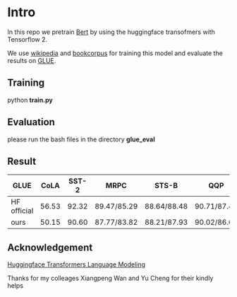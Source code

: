 # Intro
In this repo we pretrain [Bert](https://arxiv.org/abs/1810.04805) by using the huggingface transofmers with Tensorflow 2.

We use [wikipedia](https://huggingface.co/datasets/wikipedia) and [bookcorpus](https://huggingface.co/datasets/bookcorpus) for training this model and evaluate the results on [GLUE](https://gluebenchmark.com/).

## Training ##

python **train.py**

## Evaluation ##

please run the bash files in the directory **glue_eval** 

## Result  ##

| GLUE       | CoLA | SST-2 | MRPC     | STS-B      | QQP       | MNLI      | QNLI | RTE | WNLI  |
|------------|------|-------|------    | ----       |---        |---        | ---  | --- | ---   |
| HF official| 56.53| 92.32 |89.47/85.29|88.64/88.48|90.71/87.49|83.91      | 90.66| 65.7| 56.34 |
| ours       | 50.15| 90.60 |87.77/83.82|88.21/87.93|90.02/86.65|80.78/79.61| 88.88|63.17| 56.33 |



## Acknowledgement ##
[Huggingface Transformers Language Modeling](https://github.com/huggingface/transformers/blob/master/examples/tensorflow/language-modeling/run_mlm.py)

Thanks for my colleages Xiangpeng Wan and Yu Cheng for their kindly helps
